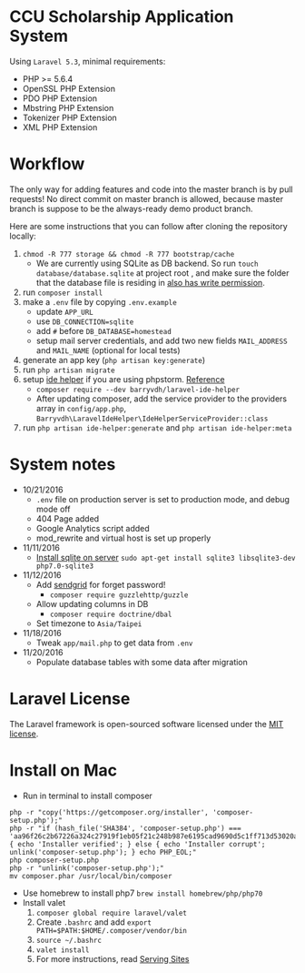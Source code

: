 # CCU Scholarship Application System

Using `Laravel 5.3`, minimal requirements:

* PHP >= 5.6.4
* OpenSSL PHP Extension
* PDO PHP Extension
* Mbstring PHP Extension
* Tokenizer PHP Extension
* XML PHP Extension

# Workflow

The only way for adding features and code into the master branch is by pull requests! No direct commit on master branch is allowed, because master branch is suppose to be the always-ready demo product branch.

Here are some instructions that you can follow after cloning the repository locally:

1. `chmod -R 777 storage && chmod -R 777 bootstrap/cache`
    * We are currently using SQLite as DB backend. So run `touch database/database.sqlite` at project root , and make sure the folder that the database file is residing in [also has write permission](http://stackoverflow.com/questions/3319112/sqlite-read-only-database).
2. run `composer install`
3. make a `.env` file by copying `.env.example`
   * update `APP_URL`
   * use `DB_CONNECTION=sqlite` 
   * add `#` before `DB_DATABASE=homestead`
   * setup mail server credentials, and add two new fields `MAIL_ADDRESS` and `MAIL_NAME` (optional for local tests)
4. generate an app key (`php artisan key:generate`)
5. run `php artisan migrate`
6. setup [ide helper](https://github.com/barryvdh/laravel-ide-helper) if you are using phpstorm. [Reference](http://oomusou.io/phpstorm/phpstorm-ide-helper/)
    * `composer require --dev barryvdh/laravel-ide-helper`
    * After updating composer, add the service provider to the providers array in `config/app.php`, `Barryvdh\LaravelIdeHelper\IdeHelperServiceProvider::class`
7. run `php artisan ide-helper:generate` and `php artisan ide-helper:meta`

# System notes

* 10/21/2016
    * `.env` file on production server is set to production mode, and debug mode off
    * 404 Page added
    * Google Analytics script added
    * mod_rewrite and virtual host is set up properly
* 11/11/2016
    * [Install sqlite on server](https://laracasts.com/discuss/channels/laravel/connecting-laravel-to-sqlite-in-laravel-52) `sudo apt-get install sqlite3 libsqlite3-dev php7.0-sqlite3`
* 11/12/2016
    * Add [sendgrid](https://sendgrid.com/docs/Integrate/Frameworks/laravel.html) for forget password!
      * `composer require guzzlehttp/guzzle`
    * Allow updating columns in DB
      * `composer require doctrine/dbal`
    * Set timezone to `Asia/Taipei`
* 11/18/2016
    * Tweak `app/mail.php` to get data from `.env`
* 11/20/2016
    * Populate database tables with some data after migration

# Laravel License

The Laravel framework is open-sourced software licensed under the [MIT license](http://opensource.org/licenses/MIT).


# Install on Mac

* Run in terminal to install composer
```
php -r "copy('https://getcomposer.org/installer', 'composer-setup.php');"
php -r "if (hash_file('SHA384', 'composer-setup.php') === 'aa96f26c2b67226a324c27919f1eb05f21c248b987e6195cad9690d5c1ff713d53020a02ac8c217dbf90a7eacc9d141d') { echo 'Installer verified'; } else { echo 'Installer corrupt'; unlink('composer-setup.php'); } echo PHP_EOL;"
php composer-setup.php
php -r "unlink('composer-setup.php');"
mv composer.phar /usr/local/bin/composer
```
* Use homebrew to install php7
   `brew install homebrew/php/php70`
* Install valet
   1. `composer global require laravel/valet`
   2. Create `.bashrc` and add `export PATH=$PATH:$HOME/.composer/vendor/bin`
   3. `source ~/.bashrc`
   4. `valet install`
   5. For more instructions, read [Serving Sites](https://laravel.com/docs/5.3/valet#serving-sites)
